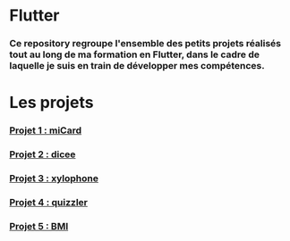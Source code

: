 # Flutter
### Ce repository  regroupe l'ensemble des petits projets réalisés tout au long de ma formation en Flutter, dans le cadre de laquelle je suis en train de développer mes compétences.
# Les projets

### [Projet 1 : miCard]((https://github.com/taphakebe99/miCard))
### [Projet 2 : dicee](https://github.com/votre-utilisateur/nom-du-repository/chemin-vers-dicee)
### [Projet 3 : xylophone](https://github.com/votre-utilisateur/nom-du-repository/chemin-vers-xylophone)
### [Projet 4 : quizzler](https://github.com/votre-utilisateur/nom-du-repository/chemin-vers-quizzler)
### [Projet 5 : BMI](https://github.com/votre-utilisateur/nom-du-repository/chemin-vers-BMI)


